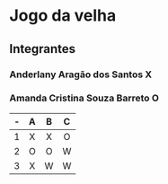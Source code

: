 # Jogo da velha
## Integrantes
### Anderlany Aragão dos Santos     X
### Amanda Cristina Souza Barreto   O

| -  |  A     | B     | C     |
| -- | :---:  | :---: | :---: |
| 1  | X      | X     | O     |
| 2  | O      | O     | W     |
| 3  | X      | W     | W     |